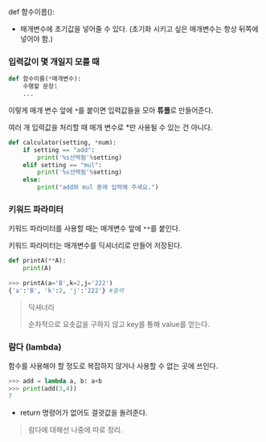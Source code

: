 def 함수이름():

* 매개변수에 초기값을 넣어줄 수 있다. (초기화 시키고 싶은 매개변수는 항상 뒤쪽에 넣어야 함.)

### 입력값이 몇 개일지 모를 때

```python
def 함수이름(*매개변수):
    수행할 문장1
    ...
```

이렇게 매개 변수 앞에 `*`를 붙이면 입력값들을 모아 **튜플**로 만들어준다.



여러 개 입력값을 처리할 때 매개 변수로 *만 사용될 수 있는 건 아니다.

```python
def calculator(setting, *num):
    if setting == "add":
        print('%s선택됨'%setting)
    elif setting == "mul":
        print('%s선택됨'%setting)
    else:
        print("add와 mul 중에 입력해 주세요.")
```



### 키워드 파라미터

키워드 파라미터를 사용할 때는 매개변수 앞에 `**`를 붙인다.

키워드 파라미터는 매개변수를 딕셔너리로 만들어 저장된다.

```python
def printA(**A):
    print(A)
    
>>> printA(a='B',k=2,j='222')
{'a':'B', 'k':2, 'j':'222'} #출력
```

> 딕셔너리
>
> 순차적으로 요솟값을 구하지 않고 key를 통해 value를 얻는다. 



### 람다 (lambda)

함수를 사용해야 할 정도로 복잡하지 않거나 사용할 수 없는 곳에 쓰인다.

```python
>>> add = lambda a, b: a+b
>>> print(add(3,4))
7
```

- return 명령어가 없어도 결괏값을 돌려준다.

> 람다에 대해선 나중에 따로 정리.